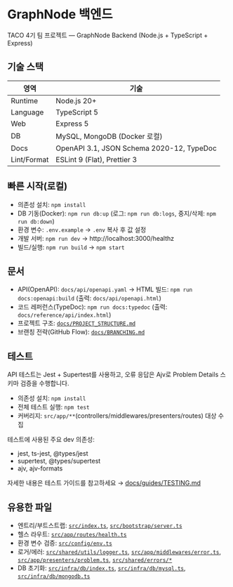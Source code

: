 # GraphNode 백엔드

TACO 4기 팀 프로젝트 — GraphNode Backend (Node.js + TypeScript + Express)

## 기술 스택

| 영역 | 기술 |
| --- | --- |
| Runtime | Node.js 20+ |
| Language | TypeScript 5 |
| Web | Express 5 |
| DB | MySQL, MongoDB (Docker 로컬) |
| Docs | OpenAPI 3.1, JSON Schema 2020-12, TypeDoc |
| Lint/Format | ESLint 9 (Flat), Prettier 3 |

## 빠른 시작(로컬)

- 의존성 설치: `npm install`
- DB 기동(Docker): `npm run db:up` (로그: `npm run db:logs`, 중지/삭제: `npm run db:down`)
- 환경 변수: `.env.example` → `.env` 복사 후 값 설정
- 개발 서버: `npm run dev` → http://localhost:3000/healthz
- 빌드/실행: `npm run build` → `npm start`

## 문서

- API(OpenAPI): `docs/api/openapi.yaml` → HTML 빌드: `npm run docs:openapi:build` (출력: `docs/api/openapi.html`)
- 코드 레퍼런스(TypeDoc): `npm run docs:typedoc` (출력: `docs/reference/api/index.html`)
- 프로젝트 구조: [`docs/PROJECT_STRUCTURE.md`](docs/PROJECT_STRUCTURE.md)
- 브랜칭 전략(GitHub Flow): [`docs/BRANCHING.md`](docs/BRANCHING.md)

## 테스트

API 테스트는 Jest + Supertest를 사용하고, 오류 응답은 Ajv로 Problem Details 스키마 검증을 수행합니다.

- 의존성 설치: `npm install`
- 전체 테스트 실행: `npm test`
- 커버리지: `src/app/**`(controllers/middlewares/presenters/routes) 대상 수집

테스트에 사용된 주요 dev 의존성:
- jest, ts-jest, @types/jest
- supertest, @types/supertest
- ajv, ajv-formats

자세한 내용은 테스트 가이드를 참고하세요 → [docs/guides/TESTING.md](docs/guides/TESTING.md)

## 유용한 파일

- 엔트리/부트스트랩: [`src/index.ts`](src/index.ts), [`src/bootstrap/server.ts`](src/bootstrap/server.ts)
- 헬스 라우트: [`src/app/routes/health.ts`](src/app/routes/health.ts)
- 환경 변수 검증: [`src/config/env.ts`](src/config/env.ts)
- 로거/에러: [`src/shared/utils/logger.ts`](src/shared/utils/logger.ts), [`src/app/middlewares/error.ts`](src/app/middlewares/error.ts), [`src/app/presenters/problem.ts`](src/app/presenters/problem.ts), [`src/shared/errors/*`](src/shared/errors)
- DB 초기화: [`src/infra/db/index.ts`](src/infra/db/index.ts), [`src/infra/db/mysql.ts`](src/infra/db/mysql.ts), [`src/infra/db/mongodb.ts`](src/infra/db/mongodb.ts)